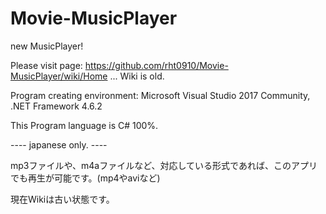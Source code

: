 # Movie-MusicPlayer
new MusicPlayer!

Please visit page: https://github.com/rht0910/Movie-MusicPlayer/wiki/Home
... Wiki is old.


Program creating environment: Microsoft Visual Studio 2017 Community, .NET Framework 4.6.2

This Program language is C# 100%.

---- japanese only. ----

mp3ファイルや、m4aファイルなど、対応している形式であれば、このアプリでも再生が可能です。(mp4やaviなど)

現在Wikiは古い状態です。

